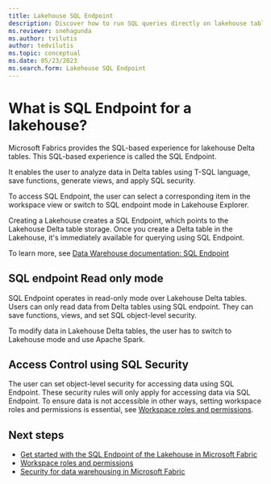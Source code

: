 ```yaml
---
title: Lakehouse SQL Endpoint
description: Discover how to run SQL queries directly on lakehouse tables.
ms.reviewer: snehagunda
ms.author: tvilutis
author: tedvilutis
ms.topic: conceptual
ms.date: 05/23/2023
ms.search.form: Lakehouse SQL Endpoint
---
```


# What is SQL Endpoint for a lakehouse?
Microsoft Fabrics provides the SQL-based experience for lakehouse Delta tables. This SQL-based experience is called the SQL Endpoint.

It enables the user to analyze data in Delta tables using T-SQL language, save functions, generate views, and apply SQL security.

To access SQL Endpoint, the user can select a corresponding item in the workspace view or switch to SQL endpoint mode in Lakehouse Explorer.

Creating a Lakehouse creates a SQL Endpoint, which points to the Lakehouse Delta table storage. Once you create a Delta table in the Lakehouse, it's immediately available for querying using SQL Endpoint.

To learn more, see [Data Warehouse documentation: SQL Endpoint](../data-warehouse/data-warehousing.md#sql-endpoint-of-the-lakehouse)

## SQL endpoint Read only mode
SQL Endpoint operates in read-only mode over Lakehouse Delta tables. Users can only read data from Delta tables using SQL endpoint. They can save functions, views, and set SQL object-level security.

To modify data in Lakehouse Delta tables, the user has to switch to Lakehouse mode and use Apache Spark.

## Access Control using SQL Security
The user can set object-level security for accessing data using SQL Endpoint. These security rules will only apply for accessing data via SQL Endpoint. To ensure data is not accessible in other ways, setting workspace roles and permissions is essential, see [Workspace roles and permissions](workspace-roles-lakehouse.md).

## Next steps

- [Get started with the SQL Endpoint of the Lakehouse in Microsoft Fabric](../data-warehouse/data-warehousing.md#sql-endpoint-of-the-lakehouse)
- [Workspace roles and permissions](workspace-roles-lakehouse.md)
- [Security for data warehousing in Microsoft Fabric](../data-warehouse/security.md)

